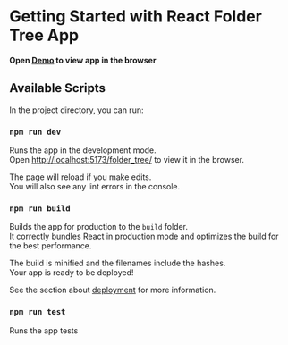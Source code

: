 # Getting Started with React Folder Tree App

**Open [Demo](https://alena1508.github.io/folder_tree/) to view app in the browser**


## Available Scripts

In the project directory, you can run:

### `npm run dev`

Runs the app in the development mode.\
Open [http://localhost:5173/folder_tree/](http://localhost:5173/folder_tree/) to view it in the browser.

The page will reload if you make edits.\
You will also see any lint errors in the console.

### `npm run build`

Builds the app for production to the `build` folder.\
It correctly bundles React in production mode and optimizes the build for the best performance.

The build is minified and the filenames include the hashes.\
Your app is ready to be deployed!

See the section about [deployment](https://facebook.github.io/create-react-app/docs/deployment) for more information.

### `npm run test`

Runs the app tests

